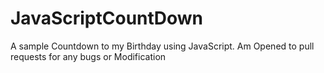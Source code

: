 # JavaScriptCountDown
A sample Countdown to my Birthday using JavaScript.
Am Opened to pull requests for any bugs or Modification
